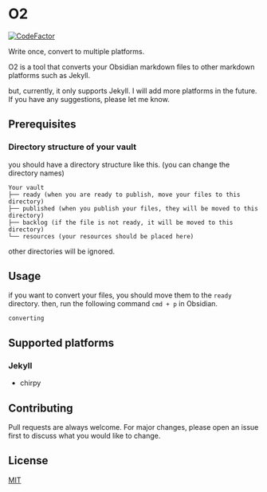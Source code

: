 # O2

[![CodeFactor](https://www.codefactor.io/repository/github/songkg7/o2/badge)](https://www.codefactor.io/repository/github/songkg7/o2)

Write once, convert to multiple platforms.

O2 is a tool that converts your Obsidian markdown files to other markdown platforms such as Jekyll. 

but, currently, it only supports Jekyll. I will add more platforms in the future.
If you have any suggestions, please let me know.

## Prerequisites

### Directory structure of your vault

you should have a directory structure like this. (you can change the directory names)

```
Your vault
├── ready (when you are ready to publish, move your files to this directory)
├── published (when you publish your files, they will be moved to this directory)
├── backlog (if the file is not ready, it will be moved to this directory)
└── resources (your resources should be placed here)
```

other directories will be ignored.

## Usage

if you want to convert your files, you should move them to the `ready` directory. then, run the following command `cmd + p` in Obsidian.

```
converting
```

## Supported platforms

### Jekyll

- chirpy

## Contributing

Pull requests are always welcome. For major changes, please open an issue first to discuss what you would like to change.

## License

[MIT](https://choosealicense.com/licenses/mit/)
